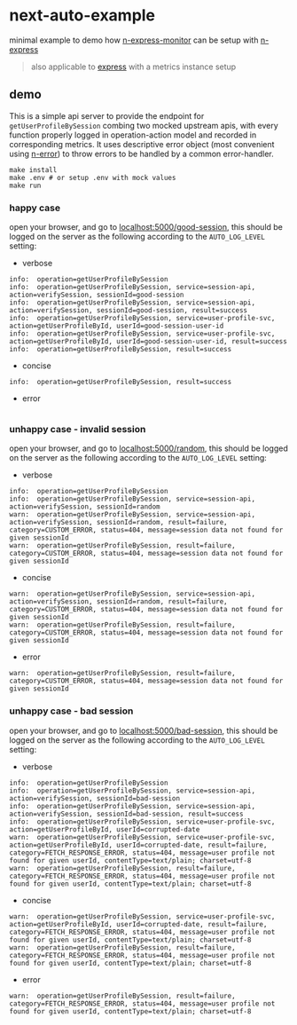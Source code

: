 # next-auto-example
minimal example to demo how [n-express-monitor](https://github.com/Financial-Times/n-express-monitor) can be setup with [n-express](https://github.com/Financial-Times/n-express)
> also applicable to [express](https://github.com/expressjs/express) with a metrics instance setup


## demo
This is a simple api server to provide the endpoint for `getUserProfileBySession` combing two mocked upstream apis, with every function properly logged in operation-action model and recorded in corresponding metrics. It uses descriptive error object (most convenient using [n-error](https://github.com/Financial-Times/n-error)) to throw errors to be handled by a common error-handler.

```shell
make install
make .env # or setup .env with mock values
make run
```

### happy case
open your browser, and go to [localhost:5000/good-session](localhost:5000/good-session), this should be logged on the server as the following according to the `AUTO_LOG_LEVEL` setting:
* verbose
```
info:  operation=getUserProfileBySession
info:  operation=getUserProfileBySession, service=session-api, action=verifySession, sessionId=good-session
info:  operation=getUserProfileBySession, service=session-api, action=verifySession, sessionId=good-session, result=success
info:  operation=getUserProfileBySession, service=user-profile-svc, action=getUserProfileById, userId=good-session-user-id
info:  operation=getUserProfileBySession, service=user-profile-svc, action=getUserProfileById, userId=good-session-user-id, result=success
info:  operation=getUserProfileBySession, result=success
```
* concise
```
info:  operation=getUserProfileBySession, result=success
```
* error
```
```

### unhappy case - invalid session
open your browser, and go to [localhost:5000/random](localhost:5000/random), this should be logged on the server as the following according to the `AUTO_LOG_LEVEL` setting:
* verbose
```
info:  operation=getUserProfileBySession
info:  operation=getUserProfileBySession, service=session-api, action=verifySession, sessionId=random
warn:  operation=getUserProfileBySession, service=session-api, action=verifySession, sessionId=random, result=failure, category=CUSTOM_ERROR, status=404, message=session data not found for given sessionId
warn:  operation=getUserProfileBySession, result=failure, category=CUSTOM_ERROR, status=404, message=session data not found for given sessionId
```
* concise
```
warn:  operation=getUserProfileBySession, service=session-api, action=verifySession, sessionId=random, result=failure, category=CUSTOM_ERROR, status=404, message=session data not found for given sessionId
warn:  operation=getUserProfileBySession, result=failure, category=CUSTOM_ERROR, status=404, message=session data not found for given sessionId
```
* error
```
warn:  operation=getUserProfileBySession, result=failure, category=CUSTOM_ERROR, status=404, message=session data not found for given sessionId
```

### unhappy case - bad session
open your browser, and go to [localhost:5000/bad-session](localhost:5000/bad-session), this should be logged on the server as the following according to the `AUTO_LOG_LEVEL` setting:
* verbose
```
info:  operation=getUserProfileBySession
info:  operation=getUserProfileBySession, service=session-api, action=verifySession, sessionId=bad-session
info:  operation=getUserProfileBySession, service=session-api, action=verifySession, sessionId=bad-session, result=success
info:  operation=getUserProfileBySession, service=user-profile-svc, action=getUserProfileById, userId=corrupted-date
warn:  operation=getUserProfileBySession, service=user-profile-svc, action=getUserProfileById, userId=corrupted-date, result=failure, category=FETCH_RESPONSE_ERROR, status=404, message=user profile not found for given userId, contentType=text/plain; charset=utf-8
warn:  operation=getUserProfileBySession, result=failure, category=FETCH_RESPONSE_ERROR, status=404, message=user profile not found for given userId, contentType=text/plain; charset=utf-8
```
* concise
```
warn:  operation=getUserProfileBySession, service=user-profile-svc, action=getUserProfileById, userId=corrupted-date, result=failure, category=FETCH_RESPONSE_ERROR, status=404, message=user profile not found for given userId, contentType=text/plain; charset=utf-8
warn:  operation=getUserProfileBySession, result=failure, category=FETCH_RESPONSE_ERROR, status=404, message=user profile not found for given userId, contentType=text/plain; charset=utf-8
```
* error
```
warn:  operation=getUserProfileBySession, result=failure, category=FETCH_RESPONSE_ERROR, status=404, message=user profile not found for given userId, contentType=text/plain; charset=utf-8
```
